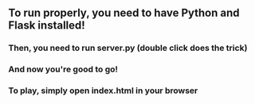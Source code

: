 ## To run properly, you need to have Python and Flask installed!
### Then, you need to run server.py (double click does the trick)
### And now you're good to go! 
### To play, simply open index.html in your browser
